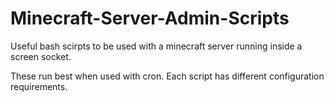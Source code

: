 # Minecraft-Server-Admin-Scripts

Useful bash scirpts to be used with a minecraft server running inside a screen socket.

These run best when used with cron. Each script has different configuration requirements.

